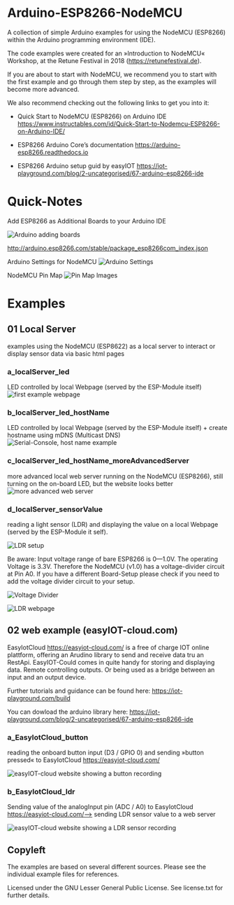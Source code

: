 # Arduino-ESP8266-NodeMCU
A collection of simple Arduino examples for using the NodeMCU (ESP8266) within the Arduino programming environment (IDE).

The code examples were created for an »Introduction to NodeMCU« Workshop, at the Retune Festival in 2018 (https://retunefestival.de).

If you are about to start with NodeMCU, we recommend you to start with the first example and go through them step by step, as the examples will become more advanced.

We also recommend checking out the following links to get you into it:

* Quick Start to NodeMCU (ESP8266) on Arduino IDE https://www.instructables.com/id/Quick-Start-to-Nodemcu-ESP8266-on-Arduino-IDE/
* ESP8266 Arduino Core’s documentation https://arduino-esp8266.readthedocs.io

* ESP8266 Arduino setup guid by easyIOT https://iot-playground.com/blog/2-uncategorised/67-arduino-esp8266-ide 


# Quick-Notes

Add ESP8266 as Additional Boards to your Arduino IDE

![Arduino adding boards](https://raw.githubusercontent.com/cirg-io/Arduino-ESP8266-NodeMCU/master/images/Arduino_addBoards.png)

http://arduino.esp8266.com/stable/package_esp8266com_index.json

Arduino Settings for NodeMCU
![Arduino Settings](https://raw.githubusercontent.com/cirg-io/Arduino-ESP8266-NodeMCU/master/images/arduinoSettings.png)

NodeMCU Pin Map
![Pin Map Images](https://cloud.githubusercontent.com/assets/1028096/15046915/966321bc-12e2-11e6-9a95-b5418c0efdaf.png)


# Examples

## 01 Local Server
examples using the NodeMCU (ESP8622) as a local server to interact or display sensor data via basic html pages

### a_localServer_led
LED controlled by local Webpage (served by the ESP-Module itself)
![first example webpage](https://raw.githubusercontent.com/cirg-io/Arduino-ESP8266-NodeMCU/master/images/example_01.png)

### b_localServer_led_hostName
LED controlled by local Webpage (served by the ESP-Module itself) + create hostname using mDNS (Multicast DNS)
![Serial-Console, host name example](https://raw.githubusercontent.com/cirg-io/Arduino-ESP8266-NodeMCU/master/images/terminalExample_hostName.png)

### c_localServer_led_hostName_moreAdvancedServer
more advanced local web server running on the NodeMCU (ESP8266), still turning on the on-board LED, but the website looks better
![more advanced web server](https://raw.githubusercontent.com/cirg-io/Arduino-ESP8266-NodeMCU/master/images/example_1c.png)

### d_localServer_sensorValue
reading a light sensor (LDR) and displaying the value on a local Webpage (served by the ESP-Module it self). 

![LDR setup](https://raw.githubusercontent.com/cirg-io/Arduino-ESP8266-NodeMCU/master/images/LDR_setup.png)

Be aware: Input voltage range of bare ESP8266 is 0—1.0V. The operating Voltage is 3.3V. Therefore the NodeMCU (v1.0) has a voltage-divider circuit at Pin A0. If you have a different Board-Setup please check if you need to add the voltage divider circuit to your setup.

![Voltage Divider](https://raw.githubusercontent.com/cirg-io/Arduino-ESP8266-NodeMCU/master/images/VoltageDivider.png)

![LDR webpage](https://raw.githubusercontent.com/cirg-io/Arduino-ESP8266-NodeMCU/master/images/LDR_example.png)


## 02 web example (easyIOT-cloud.com)   

EasyIotCloud https://easyiot-cloud.com/ is a free of charge IOT online plattform, offering an Arudino library to send and receive data tru an RestApi. EasyIOT-Could comes in quite handy for storing and displaying data. Remote controlling outputs. Or being used as a bridge between an input and an output device.   

Further tutorials and guidance can be found here: https://iot-playground.com/build

You can dowload the arduino library here: https://iot-playground.com/blog/2-uncategorised/67-arduino-esp8266-ide


### a_EasyIotCloud_button
reading the onboard button input (D3 / GPIO 0) and sending »button pressed« to EasyIotCloud https://easyiot-cloud.com/ 

![easyIOT-cloud website showing a button recording](https://raw.githubusercontent.com/cirg-io/Arduino-ESP8266-NodeMCU/master/images/sampleData_button.png)


### b_EasyIotCloud_ldr
Sending value of the analogInput pin (ADC / A0) to EasyIotCloud https://easyiot-cloud.com/--> sending LDR sensor value to a web server

![easyIOT-cloud website showing a LDR sensor recording](https://raw.githubusercontent.com/cirg-io/Arduino-ESP8266-NodeMCU/master/images/sampleData_ldr_01.png)


## Copyleft

The examples are based on several different sources. Please see the individual example files for references.

Licensed under the GNU Lesser General Public License. See license.txt for further details.
